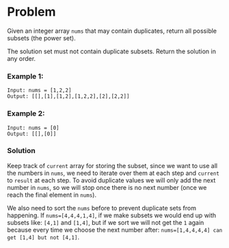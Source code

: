 # Problem

Given an integer array `nums` that may contain duplicates, return all possible
subsets (the power set).

The solution set must not contain duplicate subsets. Return the solution in any order.

### Example 1:

```
Input: nums = [1,2,2]
Output: [[],[1],[1,2],[1,2,2],[2],[2,2]]
```

### Example 2:

```
Input: nums = [0]
Output: [[],[0]]
```

### Solution

Keep track of `current` array for storing the subset, since we want to use all the numbers in `nums`, we need to iterate over them at each step and `current` to `result` at each step. To avoid duplicate values we will only add the next number in `nums`, so we will stop once there is no next number (once we reach the final element in `nums`).

We also need to sort the `nums` before to prevent duplicate sets from happening. If `nums=[4,4,4,1,4]`, if we make subsets we would end up with subsets like: `[4,1]` and `[1,4]`, but if we sort we will not get the `1` again because every time we choose the next number after: `nums=[1,4,4,4,4] can get [1,4] but not [4,1]`.
